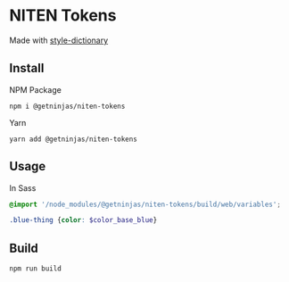 # NITEN Tokens

Made with [style-dictionary](https://github.com/amzn/style-dictionary)

## Install

NPM Package

```shell
npm i @getninjas/niten-tokens
```

Yarn

```shell
yarn add @getninjas/niten-tokens
```

## Usage

In Sass

```SCSS
@import '/node_modules/@getninjas/niten-tokens/build/web/variables';

.blue-thing {color: $color_base_blue}
```

## Build

```shell
npm run build
```
